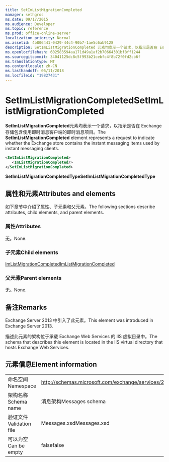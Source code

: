 ```yaml
---
title: SetImListMigrationCompleted
manager: sethgros
ms.date: 09/17/2015
ms.audience: Developer
ms.topic: reference
ms.prod: office-online-server
localization_priority: Normal
ms.assetid: 4b806441-0429-44c4-90b7-1ae5c6ab9128
description: SetImListMigrationCompleted 元素均表示一个请求，以指示是否在 Exchange 存储包含使用即时消息客户端的即时消息项目。
ms.openlocfilehash: 602583594aa171d49a1af2b70664301bf8ff1244
ms.sourcegitcommit: 34041125dc8c5f993b21cebfc4f8b72f0fd2cb6f
ms.translationtype: MT
ms.contentlocale: zh-CN
ms.lasthandoff: 06/11/2018
ms.locfileid: "19827431"
---
```

# <a name="setimlistmigrationcompleted"></a><span data-ttu-id="1b0a0-103">SetImListMigrationCompleted</span><span class="sxs-lookup"><span data-stu-id="1b0a0-103">SetImListMigrationCompleted</span></span>

<span data-ttu-id="1b0a0-104">**SetImListMigrationCompleted**元素均表示一个请求，以指示是否在 Exchange 存储包含使用即时消息客户端的即时消息项目。</span><span class="sxs-lookup"><span data-stu-id="1b0a0-104">The **SetImListMigrationCompleted** element represents a request to indicate whether the Exchange store contains the instant messaging items used by instant messaging clients.</span></span> 
  
```XML
<SetImListMigrationCompleted>
   <ImListMigrationCompleted/>
</SetImListMigrationCompleted>
```

 <span data-ttu-id="1b0a0-105">**SetImListMigrationCompletedType**</span><span class="sxs-lookup"><span data-stu-id="1b0a0-105">**SetImListMigrationCompletedType**</span></span>
## <a name="attributes-and-elements"></a><span data-ttu-id="1b0a0-106">属性和元素</span><span class="sxs-lookup"><span data-stu-id="1b0a0-106">Attributes and elements</span></span>

<span data-ttu-id="1b0a0-107">如下章节中介绍了属性、子元素和父元素。</span><span class="sxs-lookup"><span data-stu-id="1b0a0-107">The following sections describe attributes, child elements, and parent elements.</span></span>
  
### <a name="attributes"></a><span data-ttu-id="1b0a0-108">属性</span><span class="sxs-lookup"><span data-stu-id="1b0a0-108">Attributes</span></span>

<span data-ttu-id="1b0a0-109">无。</span><span class="sxs-lookup"><span data-stu-id="1b0a0-109">None.</span></span>
  
### <a name="child-elements"></a><span data-ttu-id="1b0a0-110">子元素</span><span class="sxs-lookup"><span data-stu-id="1b0a0-110">Child elements</span></span>

[<span data-ttu-id="1b0a0-111">ImListMigrationCompleted</span><span class="sxs-lookup"><span data-stu-id="1b0a0-111">ImListMigrationCompleted</span></span>](imlistmigrationcompleted.md)
  
### <a name="parent-elements"></a><span data-ttu-id="1b0a0-112">父元素</span><span class="sxs-lookup"><span data-stu-id="1b0a0-112">Parent elements</span></span>

<span data-ttu-id="1b0a0-113">无。</span><span class="sxs-lookup"><span data-stu-id="1b0a0-113">None.</span></span>
  
## <a name="remarks"></a><span data-ttu-id="1b0a0-114">备注</span><span class="sxs-lookup"><span data-stu-id="1b0a0-114">Remarks</span></span>

<span data-ttu-id="1b0a0-115">Exchange Server 2013 中引入了此元素。</span><span class="sxs-lookup"><span data-stu-id="1b0a0-115">This element was introduced in Exchange Server 2013.</span></span>
  
<span data-ttu-id="1b0a0-116">描述此元素的架构位于承载 Exchange Web Services 的 IIS 虚拟目录中。</span><span class="sxs-lookup"><span data-stu-id="1b0a0-116">The schema that describes this element is located in the IIS virtual directory that hosts Exchange Web Services.</span></span>
  
## <a name="element-information"></a><span data-ttu-id="1b0a0-117">元素信息</span><span class="sxs-lookup"><span data-stu-id="1b0a0-117">Element information</span></span>

|||
|:-----|:-----|
|<span data-ttu-id="1b0a0-118">命名空间</span><span class="sxs-lookup"><span data-stu-id="1b0a0-118">Namespace</span></span>  <br/> |http://schemas.microsoft.com/exchange/services/2006/messages  <br/> |
|<span data-ttu-id="1b0a0-119">架构名称</span><span class="sxs-lookup"><span data-stu-id="1b0a0-119">Schema name</span></span>  <br/> |<span data-ttu-id="1b0a0-120">消息架构</span><span class="sxs-lookup"><span data-stu-id="1b0a0-120">Messages schema</span></span>  <br/> |
|<span data-ttu-id="1b0a0-121">验证文件</span><span class="sxs-lookup"><span data-stu-id="1b0a0-121">Validation file</span></span>  <br/> |<span data-ttu-id="1b0a0-122">Messages.xsd</span><span class="sxs-lookup"><span data-stu-id="1b0a0-122">Messages.xsd</span></span>  <br/> |
|<span data-ttu-id="1b0a0-123">可以为空</span><span class="sxs-lookup"><span data-stu-id="1b0a0-123">Can be empty</span></span>  <br/> |<span data-ttu-id="1b0a0-124">false</span><span class="sxs-lookup"><span data-stu-id="1b0a0-124">false</span></span>  <br/> |
   

